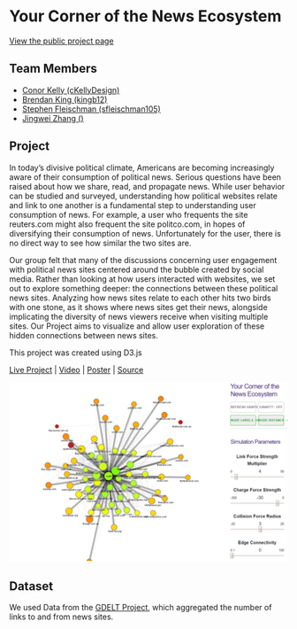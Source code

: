 Your Corner of the News Ecosystem
===============
[View the public project page](https://cse442-17s.github.io/Your-Corner-of-the-News-Ecosystem/final/)

## Team Members

- [Conor Kelly (cKellyDesign)](https://github.com/cKellyDesign)
- [Brendan King (kingb12)](https://github.com/kingb12)
- [Stephen Fleischman (sfleischman105)](https://github.com/sfleischman105)
- [Jingwei Zhang ()]()

## Project

In today’s divisive political climate, Americans are becoming increasingly aware of their consumption of political news. Serious questions have been raised about how we share, read, and propagate news. While user behavior can be studied and surveyed, understanding how political websites relate and link to one another is a fundamental step to understanding user consumption of news. For example, a user who frequents the site reuters.com might also frequent the site politco.com, in hopes of diversifying their consumption of news. Unfortunately for the user, there is no direct way to see how similar the two sites are.

Our group felt that many of the discussions concerning user engagement with political news sites centered around the bubble created by social media. Rather than looking at how users interacted with websites, we set out to explore something deeper: the connections between these political news sites. Analyzing how news sites relate to each other hits two birds with one stone, as it shows where news sites get their news, alongside implicating the diversity of news viewers receive when visiting multiple sites. Our Project aims to visualize and allow user exploration of these hidden connections between news sites.

This project was created using D3.js

[Live Project](https://cse442-17s.github.io/Your-Corner-of-the-News-Ecosystem/final/) |
[Video](https://vimeo.com/219804031) |
[Poster](/poster.pdf) |
[Source](https://github.com/CSE442-17S/Your-Corner-of-the-News-Ecosystem/)

![alt text](/docs/media/readme_pic.png?raw=true)

## Dataset

We used Data from the [GDELT Project](http://gdeltproject.org/), which aggregated the number of links to and from news sites. 

